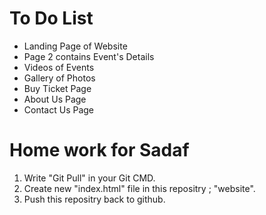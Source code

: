 # To Do List
- Landing Page of Website
- Page 2 contains Event's Details
- Videos of Events
- Gallery of Photos
- Buy Ticket Page
- About Us Page
- Contact Us Page


# Home work for Sadaf
1. Write "Git Pull" in your Git CMD.
2. Create new "index.html" file in this repositry ; "website".
3. Push this repositry back to github.
